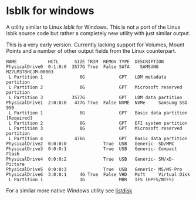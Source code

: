 # lsblk for windows

A utility similar to Linux *lsblk* for Windows. This is not a port of the Linux lsblk source code but rather a completely new utility with just similar output.

This is a very early version. Currently lacking support for Volumes, Mount Points and a number of other output fields from the Linux counterpart.


```
NAME            HCTL      SIZE TRIM  REMOV TYPE  DESCRIPTION
PhysicalDrive0  0:1:0:0  3577G True  False SATA    SAMSUNG MZ7LM3T8HCJM-00003 
 L Partition 1              0G             GPT   LDM metadata partition 
 L Partition 2              0G             GPT   Microsoft reserved partition 
 L Partition 3           3577G             GPT   LDM data partition 
PhysicalDrive1  2:0:0:0   477G True  False NVME  NVMe     Samsung SSD 950  
 L Partition 1              0G             GPT   Basic data partition [Required] 
 L Partition 2              0G             GPT   EFI system partition 
 L Partition 3              0G             GPT   Microsoft reserved partition 
 L Partition 4            476G             GPT   Basic data partition 
PhysicalDrive2  0:0:0:0              True  USB   Generic- SD/MMC           
PhysicalDrive3  0:0:0:1              True  USB   Generic- Compact Flash    
PhysicalDrive4  0:0:0:2              True  USB   Generic- SM/xD-Picture    
PhysicalDrive5  0:0:0:3              True  USB   Generic- MS/MS-Pro        
PhysicalDrive6  3:0:0:1     4G True  False VHD   Msft     Virtual Disk     
 L Partition 1              1G             MBR   IFS (HPFS/NTFS)  
```

For a similar more native Windows utility see [listdisk](https://github.com/tenox7/listdisk)

